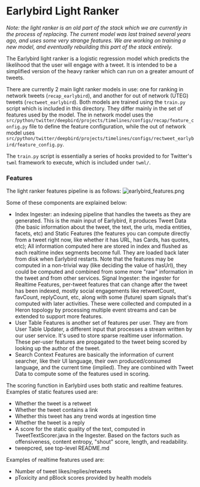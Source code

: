 # Earlybird Light Ranker

_Note: the light ranker is an old part of the stack which we are currently in the process of replacing.
The current model was last trained several years ago, and uses some very strange features.
We are working on training a new model, and eventually rebuilding this part of the stack entirely._

The Earlybird light ranker is a logistic regression model which predicts the likelihood that the user will engage with a
tweet.
It is intended to be a simplified version of the heavy ranker which can run on a greater amount of tweets.

There are currently 2 main light ranker models in use: one for ranking in network tweets (`recap_earlybird`), and
another for
out of network (UTEG) tweets (`rectweet_earlybird`). Both models are trained using the `train.py` script which is
included in this directory. They differ mainly in the set of features
used by the model.
The in network model uses
the `src/python/twitter/deepbird/projects/timelines/configs/recap/feature_config.py` file to define the
feature configuration, while the
out of network model uses `src/python/twitter/deepbird/projects/timelines/configs/rectweet_earlybird/feature_config.py`.

The `train.py` script is essentially a series of hooks provided to for Twitter's `twml` framework to execute,
which is included under `twml/`.

### Features

The light ranker features pipeline is as follows:
![earlybird_features.png](earlybird_features.png)

Some of these components are explained below:

- Index Ingester: an indexing pipeline that handles the tweets as they are generated. This is the main input of
  Earlybird, it produces Tweet Data (the basic information about the tweet, the text, the urls, media entities, facets,
  etc) and Static Features (the features you can compute directly from a tweet right now, like whether it has URL, has
  Cards, has quotes, etc); All information computed here are stored in index and flushed as each realtime index segments
  become full. They are loaded back later from disk when Earlybird restarts. Note that the features may be computed in a
  non-trivial way (like deciding the value of hasUrl), they could be computed and combined from some more "raw"
  information in the tweet and from other services.
  Signal Ingester: the ingester for Realtime Features, per-tweet features that can change after the tweet has been
  indexed, mostly social engagements like retweetCount, favCount, replyCount, etc, along with some (future) spam signals
  that's computed with later activities. These were collected and computed in a Heron topology by processing multiple
  event streams and can be extended to support more features.
- User Table Features is another set of features per user. They are from User Table Updater, a different input that
  processes a stream written by our user service. It's used to store sparse realtime user
  information. These per-user features are propagated to the tweet being scored by
  looking up the author of the tweet.
- Search Context Features are basically the information of current searcher, like their UI language, their own
  produced/consumed language, and the current time (implied). They are combined with Tweet Data to compute some of the
  features used in scoring.

The scoring function in Earlybird uses both static and realtime features. Examples of static features used are:

- Whether the tweet is a retweet
- Whether the tweet contains a link
- Whether this tweet has any trend words at ingestion time
- Whether the tweet is a reply
- A score for the static quality of the text, computed in TweetTextScorer.java in the Ingester. Based on the factors
  such as offensiveness, content entropy, "shout" score, length, and readability.
- tweepcred, see top-level README.md

Examples of realtime features used are:

- Number of tweet likes/replies/retweets
- pToxicity and pBlock scores provided by health models
